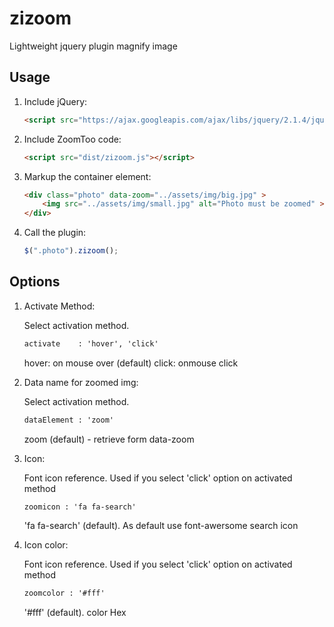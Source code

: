 # zizoom
Lightweight jquery plugin magnify image

## Usage

1. Include jQuery:

	```html
	<script src="https://ajax.googleapis.com/ajax/libs/jquery/2.1.4/jquery.min.js"></script>
	```

2. Include ZoomToo code:

	```html
	<script src="dist/zizoom.js"></script>
	```

3. Markup the container element:

	```html
	<div class="photo" data-zoom="../assets/img/big.jpg" >
		<img src="../assets/img/small.jpg" alt="Photo must be zoomed" >
	</div>
	```

4. Call the plugin:

	```javascript
	$(".photo").zizoom();
	```

## Options

1. Activate Method:

	Select activation method.

	```html
	activate    : 'hover', 'click'
	```

	hover: on mouse over (default)
	click: onmouse click

2. Data name for zoomed img:

	Select activation method.

	```html
	dataElement : 'zoom'
	```
	zoom  (default) - retrieve form data-zoom 

3. Icon:

	Font icon reference.
	Used if you select 'click' option on activated method

	```html
	zoomicon : 'fa fa-search'
	```

	'fa fa-search' (default). As default use font-awersome search icon

3. Icon color:

	Font icon reference.
	Used if you select 'click' option on activated method

	```html
	zoomcolor : '#fff'
	```

	'#fff' (default). color Hex 

